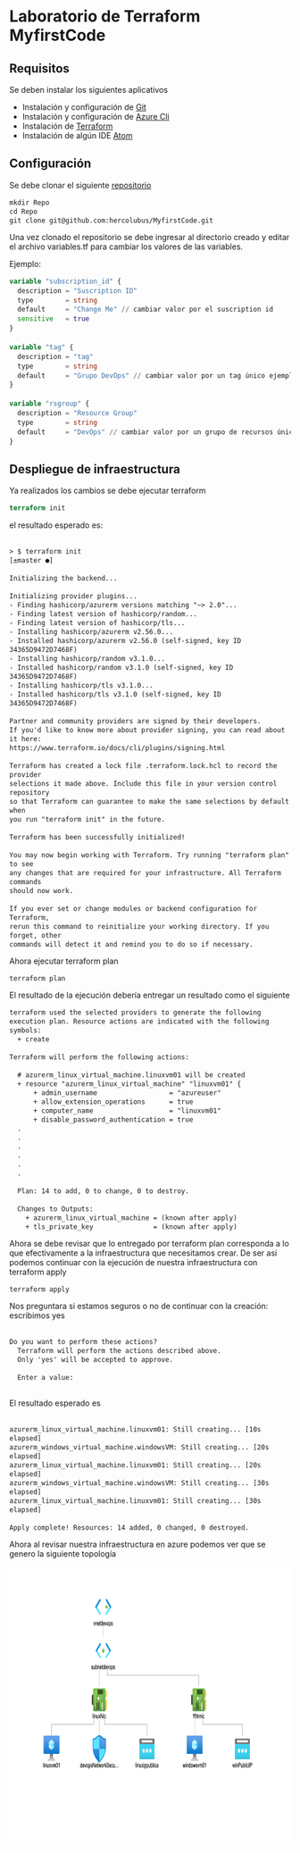 # Laboratorio de Terraform MyfirstCode

## Requisitos

Se deben instalar los siguientes aplicativos

- Instalación y configuración de [Git](https://git-scm.com/downloads)
- Instalación y configuración de [Azure Cli](https://git-scm.com/downloads)
- Instalación de [Terraform](https://www.terraform.io/downloads.html)
- Instalación de algún IDE [Atom](https://atom.io)


## Configuración
Se debe clonar el siguiente [repositorio](hercolubus/MyfirstCode.git)


```shell
mkdir Repo
cd Repo
git clone git@github.com:hercolubus/MyfirstCode.git

```
Una vez clonado el repositorio se debe ingresar al directorio creado y editar el archivo variables.tf para cambiar los valores de las variables.

Ejemplo:

```tf
variable "subscription_id" {
  description = "Suscription ID"
  type        = string
  default     = "Change Me" // cambiar valor por el suscription id
  sensitive   = true
}

variable "tag" {
  description = "tag"
  type        = string
  default     = "Grupo DevOps" // cambiar valor por un tag único ejemplo Grupo DevOps C
}

variable "rsgroup" {
  description = "Resource Group"
  type        = string
  default     = "DevOps" // cambiar valor por un grupo de recursos único ejemplo DevOps C
}

```

## Despliegue de infraestructura

Ya realizados los cambios se debe ejecutar terraform


```tf
terraform init

```

el resultado esperado es:

```shell

> $ terraform init                                                                                                                               [±master ●]

Initializing the backend...

Initializing provider plugins...
- Finding hashicorp/azurerm versions matching "~> 2.0"...
- Finding latest version of hashicorp/random...
- Finding latest version of hashicorp/tls...
- Installing hashicorp/azurerm v2.56.0...
- Installed hashicorp/azurerm v2.56.0 (self-signed, key ID 34365D9472D7468F)
- Installing hashicorp/random v3.1.0...
- Installed hashicorp/random v3.1.0 (self-signed, key ID 34365D9472D7468F)
- Installing hashicorp/tls v3.1.0...
- Installed hashicorp/tls v3.1.0 (self-signed, key ID 34365D9472D7468F)

Partner and community providers are signed by their developers.
If you'd like to know more about provider signing, you can read about it here:
https://www.terraform.io/docs/cli/plugins/signing.html

Terraform has created a lock file .terraform.lock.hcl to record the provider
selections it made above. Include this file in your version control repository
so that Terraform can guarantee to make the same selections by default when
you run "terraform init" in the future.

Terraform has been successfully initialized!

You may now begin working with Terraform. Try running "terraform plan" to see
any changes that are required for your infrastructure. All Terraform commands
should now work.

If you ever set or change modules or backend configuration for Terraform,
rerun this command to reinitialize your working directory. If you forget, other
commands will detect it and remind you to do so if necessary.

```

Ahora ejecutar terraform plan


```shell
terraform plan

```

El resultado de la ejecución debería entregar un resultado como el siguiente


```shell
terraform used the selected providers to generate the following execution plan. Resource actions are indicated with the following symbols:
  + create

Terraform will perform the following actions:

  # azurerm_linux_virtual_machine.linuxvm01 will be created
  + resource "azurerm_linux_virtual_machine" "linuxvm01" {
      + admin_username                  = "azureuser"
      + allow_extension_operations      = true
      + computer_name                   = "linuxvm01"
      + disable_password_authentication = true
  .
  .
  .
  .
  .
  .

  Plan: 14 to add, 0 to change, 0 to destroy.

  Changes to Outputs:
    + azurerm_linux_virtual_machine = (known after apply)
    + tls_private_key               = (known after apply)

```

Ahora se debe revisar que lo entregado por terraform plan corresponda a lo que efectivamente a la infraestructura que necesitamos crear. De ser así podemos continuar con la ejecución de nuestra infraestructura con terraform apply


```shell
terraform apply

```

Nos preguntara si estamos seguros o no de continuar con la creación: escribimos yes


```shell

Do you want to perform these actions?
  Terraform will perform the actions described above.
  Only 'yes' will be accepted to approve.

  Enter a value:


```

El resultado esperado es

```shell

azurerm_linux_virtual_machine.linuxvm01: Still creating... [10s elapsed]
azurerm_windows_virtual_machine.windowsVM: Still creating... [20s elapsed]
azurerm_linux_virtual_machine.linuxvm01: Still creating... [20s elapsed]
azurerm_windows_virtual_machine.windowsVM: Still creating... [30s elapsed]
azurerm_linux_virtual_machine.linuxvm01: Still creating... [30s elapsed]

Apply complete! Resources: 14 added, 0 changed, 0 destroyed.

```


Ahora al revisar nuestra infraestructura en azure podemos ver que se genero la siguiente topología

<img src="https://github.com/hercolubus/MyfirstCode/blob/master/Topologia.png" height="500" width="900" ></img>
